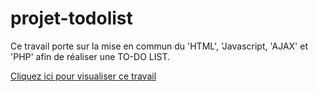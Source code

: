 # projet-todolist

Ce travail porte sur la mise en commun du 'HTML', 'Javascript, 'AJAX' et 'PHP' afin de réaliser une TO-DO LIST.

[Cliquez ici pour visualiser ce travail](https://anxium.000webhostapp.com/)
